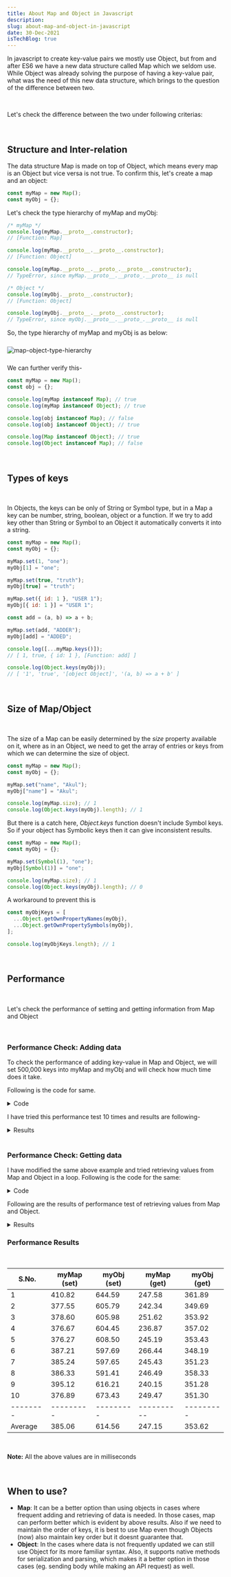 ```yaml
---
title: About Map and Object in Javascript
description:
slug: about-map-and-object-in-javascript
date: 30-Dec-2021
isTechBlog: true
---
```


In javascript to create key-value pairs we mostly use Object, but from and after ES6 we have a new data structure called Map which we seldom use. While Object was already solving the purpose of having a key-value pair, what was the need of this new data structure, which brings to the question of the difference between two.

<br />

Let's check the difference between the two under following criterias:

<br />

## Structure and Inter-relation

The data structure Map is made on top of Object, which means every map is an Object but vice versa is not true.
To confirm this, let's create a map and an object:

```js
const myMap = new Map();
const myObj = {};
```

Let's check the type hierarchy of myMap and myObj:

```js
/* myMap */
console.log(myMap.__proto__.constructor);
// [Function: Map]

console.log(myMap.__proto__.__proto__.constructor);
// [Function: Object]

console.log(myMap.__proto__.__proto_.__proto__.constructor);
// TypeError, since myMap.__proto__.__proto_.__proto__ is null

/* Object */
console.log(myObj.__proto__.constructor);
// [Function: Object]

console.log(myObj.__proto__.__proto__.constructor);
// TypeError, since myObj.__proto__.__proto_.__proto__ is null
```

So, the type hierarchy of myMap and myObj is as below:

<img src='https://user-images.githubusercontent.com/43666833/147595415-e968d2bd-db5d-4b52-8869-8a6c39eb3097.png' alt='map-object-type-hierarchy' style="margin:10px 0" >

We can further verify this-

```js
const myMap = new Map();
const obj = {};

console.log(myMap instanceof Map); // true
console.log(myMap instanceof Object); // true

console.log(obj instanceof Map); // false
console.log(obj instanceof Object); // true

console.log(Map instanceof Object); // true
console.log(Object instanceof Map); // false
```

<br />

## Types of keys

<br />

In Objects, the keys can be only of String or Symbol type, but in a Map a key can be number, string, boolean, object or a function. If we try to add key other than String or Symbol to an Object it automatically converts it into a string.

```js
const myMap = new Map();
const myObj = {};

myMap.set(1, "one");
myObj[1] = "one";

myMap.set(true, "truth");
myObj[true] = "truth";

myMap.set({ id: 1 }, "USER 1");
myObj[{ id: 1 }] = "USER 1";

const add = (a, b) => a + b;

myMap.set(add, "ADDER");
myObj[add] = "ADDED";

console.log([...myMap.keys()]);
// [ 1, true, { id: 1 }, [Function: add] ]

console.log(Object.keys(myObj));
// [ '1', 'true', '[object Object]', '(a, b) => a + b' ]
```

<br />

## Size of Map/Object

<br />

The size of a Map can be easily determined by the _size_ property available on it, where as in an Object, we need to get the array of entries or keys from which we can determine the size of object.

```js
const myMap = new Map();
const myObj = {};

myMap.set("name", "Akul");
myObj["name"] = "Akul";

console.log(myMap.size); // 1
console.log(Object.keys(myObj).length); // 1
```

But there is a catch here, _Object.keys_ function doesn't include Symbol keys. So if your object has Symbolic keys then it can give inconsistent results.

```js
const myMap = new Map();
const myObj = {};

myMap.set(Symbol(1), "one");
myObj[Symbol(1)] = "one";

console.log(myMap.size); // 1
console.log(Object.keys(myObj).length); // 0
```

A workaround to prevent this is

```js
const myObjKeys = [
  ...Object.getOwnPropertyNames(myObj),
  ...Object.getOwnPropertySymbols(myObj),
];

console.log(myObjKeys.length); // 1
```

<br />

## Performance

<br />

Let's check the performance of setting and getting information from Map and Object

<br />

### Performance Check: Adding data

To check the performance of adding key-value in Map and Object, we will set 500,000 keys into myMap and myObj and will check how much time does it take.

Following is the code for same.

<details>
    <summary>Code</summary>

```js
const performance = require("perf_hooks").performance;

const myMap = new Map();
const myObj = {};

const LIMIT = 500_000;

{
  /* myMap Performance Check */
  const startTime = performance.now(); /*TIMER START*/
  for (let i = 0; i < LIMIT; i++) {
    myMap.set(`key-${i}`, i);
  }
  const endTime = performance.now(); /*TIMER END*/
  console.log("myMap:", endTime - startTime, "ms");
}

{
  /* myObj Performance Check */
  const startTime = performance.now(); /*TIMER START*/
  for (let i = 0; i < LIMIT; i++) {
    myObj[`key-${i}`] = i;
  }
  const endTime = performance.now(); /*TIMER END*/
  console.log("myObj", endTime - startTime, "ms");
}
```

</details>

I have tried this performance test 10 times and results are following-

<details>
    <summary>Results</summary>

<img src='https://user-images.githubusercontent.com/43666833/147600533-a989e863-bad3-4a32-acec-342b1f8421cd.gif' alt='map-obj-set-results' style="margin: 10px 0"  >

</details>

<br />

### Performance Check: Getting data

I have modified the same above example and tried retrieving values from Map and Object in a loop. Following is the code for the same:

<details>
    <summary>Code</summary>

```js
const performance = require("perf_hooks").performance;

const myMap = new Map();
const myObj = {};

const LIMIT = 500_000;

for (let i = 0; i < LIMIT; i++) {
  myMap.set(`key-${i}`, i);
  myObj[`key-${i}`] = i;
}

{
  /* myMap Performance Check */
  const startTime = performance.now(); /*TIMER START*/
  for (let i = 0; i < LIMIT; i++) {
    const val = myMap.get(`key-${i}`);
  }
  const endTime = performance.now(); /*TIMER END*/
  console.log("myMap:", endTime - startTime, "ms");
}

{
  /* myObj Performance Check */
  const startTime = performance.now(); /*TIMER START*/
  for (let i = 0; i < LIMIT; i++) {
    const val = myObj[`key-${i}`];
  }
  const endTime = performance.now(); /*TIMER END*/
  console.log("myObj", endTime - startTime, "ms");
}
```

</details>

Following are the results of performance test of retrieving values from Map and Object.

<details>
    <summary>Results</summary>

<img src='https://user-images.githubusercontent.com/43666833/147602335-fa0e8775-079c-47b6-aa36-70f3efa1188e.gif' alt='map-obj-get-results' style="margin: 10px 0"  >

</details>

### Performance Results

<br />

<div class='table-wrapper'>

| S.No.    | myMap (set) | myObj (set) | myMap (get) | myObj (get) |
| -------- | ----------- | ----------- | ----------- | ----------- |
| 1        | 410.82      | 644.59      | 247.58      | 361.89      |
| 2        | 377.55      | 605.79      | 242.34      | 349.69      |
| 3        | 378.60      | 605.98      | 251.62      | 353.92      |
| 4        | 376.67      | 604.45      | 236.87      | 357.02      |
| 5        | 376.27      | 608.50      | 245.19      | 353.43      |
| 6        | 387.21      | 597.69      | 266.44      | 348.19      |
| 7        | 385.24      | 597.65      | 245.43      | 351.23      |
| 8        | 386.33      | 591.41      | 246.49      | 358.33      |
| 9        | 395.12      | 616.21      | 240.15      | 351.28      |
| 10       | 376.89      | 673.43      | 249.47      | 351.30      |
| -------- | ---------   | ---------   | ----------  | ---------   |
| Average  | 385.06      | 614.56      | 247.15      | 353.62      |

</div>

<br />

**Note:** All the above values are in milliseconds

<br />

## When to use?

- **Map**: It can be a better option than using objects in cases where frequent adding and retrieving of data is needed. In those cases, map can perform better which is evident by above results. Also if we need to maintain the order of keys, it is best to use Map even though Objects (now) also maintain key order but it doesnt guarantee that.
- **Object**: In the cases where data is not frequently updated we can still use Object for its more familiar syntax. Also, it supports native methods for serialization and parsing, which makes it a better option in those cases (eg. sending body while making an API request) as well.

